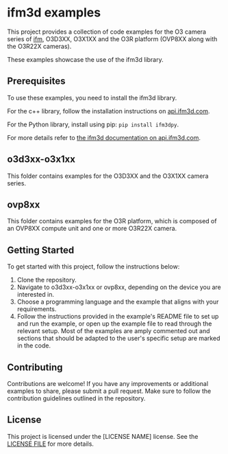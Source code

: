 # ifm3d examples

This project provides a collection of code examples for the O3 camera series of [ifm](https://www.ifm.com/), O3D3XX, O3X1XX and the O3R platform (OVP8XX along with the O3R22X cameras).

These examples showcase the use of the ifm3d library. 

## Prerequisites
To use these examples, you need to install the ifm3d library.

For the c++ library, follow the installation instructions on [api.ifm3d.com](https://api.ifm3d.com/stable/content/installation_instructions/index.html).

For the Python library, install using pip: `pip install ifm3dpy`.

For more details refer to [the ifm3d documentation on api.ifm3d.com](https://api.ifm3d.com/stable/index.html).

## o3d3xx-o3x1xx

This folder contains examples for the O3D3XX and the O3X1XX camera series. 

## ovp8xx

This folder contains examples for the O3R platform, which is composed of an OVP8XX compute unit and one or more O3R22X camera.

## Getting Started

To get started with this project, follow the instructions below:

1. Clone the repository.
2. Navigate to o3d3xx-o3x1xx or ovp8xx, depending on the device you are interested in.
3. Choose a programming language and the example that aligns with your requirements.
4. Follow the instructions provided in the example's README file to set up and run the example, or open up the example file to read through the relevant setup.
Most of the examples are amply commented out and sections that should be adapted to the user's specific setup are marked in the code. 

## Contributing

Contributions are welcome! If you have any improvements or additional examples to share, please submit a pull request. Make sure to follow the contribution guidelines outlined in the repository.

## License

This project is licensed under the [LICENSE NAME] license. See the [LICENSE FILE](./LICENSE) for more details.

